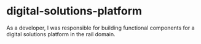 # digital-solutions-platform
As a developer, I was responsible for building functional components for a digital solutions platform in the rail domain.
